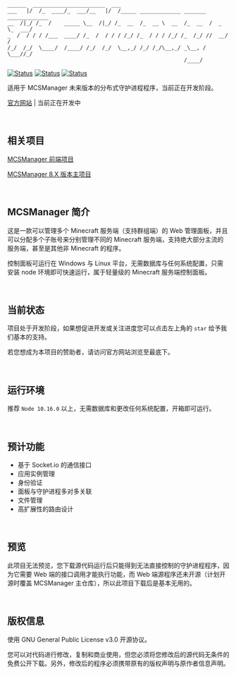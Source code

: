 ```
______  _______________________  ___
___   |/  /_  ____/_  ___/__   |/  /_____ _____________ _______ _____________
__  /|_/ /_  /    _____ \__  /|_/ /_  __  /_  __ \  __  /_  __  /  _ \_  ___/
_  /  / / / /___  ____/ /_  /  / / / /_/ /_  / / / /_/ /_  /_/ //  __/  /
/_/  /_/  \____/  /____/ /_/  /_/  \__,_/ /_/ /_/\__,_/ _\__, / \___//_/
                                                        /____/
```

[![Status](https://img.shields.io/badge/npm-v6.9.0-blue.svg)](https://www.npmjs.com/)
[![Status](https://img.shields.io/badge/node-v10.16.0-blue.svg)](https://nodejs.org/en/download/)
[![Status](https://img.shields.io/badge/License-GPL-red.svg)](https://github.com/Suwings/MCSManager)

适用于 MCSManager 未来版本的分布式守护进程程序，当前正在开发阶段。

[官方网站](http://mcsm.suwings.top/) | 当前正在开发中

<br />

## 相关项目

[MCSManager 前端项目](https://github.com/Suwings/MCSManager-UI)

[MCSManager 8.X 版本主项目](https://github.com/Suwings/MCSManager)

<br />

## MCSManager 简介

这是一款可以管理多个 Minecraft 服务端（支持群组端）的 Web 管理面板，并且可以分配多个子账号来分别管理不同的 Minecraft 服务端，支持绝大部分主流的服务端，甚至是其他非 Minecraft 的程序。

控制面板可运行在 Windows 与 Linux 平台，无需数据库与任何系统配置，只需安装 node 环境即可快速运行，属于轻量级的 Minecraft 服务端控制面板。

<br />

## 当前状态

项目处于开发阶段，如果想促进开发或关注进度您可以点击左上角的 `star` 给予我们基本的支持。

若您想成为本项目的赞助者，请访问官方网站浏览至最底下。

<br />

## 运行环境

推荐 `Node 10.16.0` 以上，无需数据库和更改任何系统配置，开箱即可运行。

<br />

## 预计功能

- 基于 Socket.io 的通信接口
- 应用实例管理
- 身份验证
- 面板与守护进程多对多关联
- 文件管理
- 高扩展性的路由设计

<br />

## 预览

此项目无法预览，您下载源代码运行后只能得到无法直接控制的守护进程程序，因为它需要 Web 端的接口调用才能执行功能，而 Web 端源程序还未开源（计划开源时覆盖 MCSManager 主仓库），所以此项目下载后是基本无用的。

<br />

## 版权信息

使用 GNU General Public License v3.0 开源协议。

您可以对代码进行修改，复制和商业使用，但您必须将您修改后的源代码无条件的免费公开下载。另外，修改后的程序必须携带原有的版权声明与原作者信息声明。

<br />
